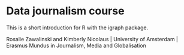 # Data journalism course
This is a short introduction for R with the igraph package.

Rosalie Zawalinski and Kimberly Nicolaus |
University of Amsterdam |
Erasmus Mundus in Journalism, Media and Globalisation
